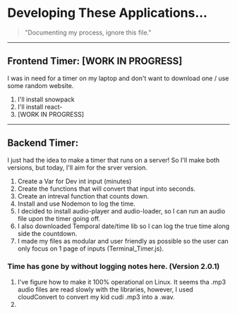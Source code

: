 # Developing These Applications...
> "Documenting my process, ignore this file."
---

## Frontend Timer: [WORK IN PROGRESS]

I was in need for a timer on my laptop and don't want to download one / use some random website.

1. I'll install snowpack
2. I'll install react-
3. [WORK IN PROGRESS]

---

## Backend Timer:

I just had the idea to make a timer that runs on a server! So I'll make both versions, but today, I'll aim for the srver version.

1. Create a Var for Dev int input (minutes)
2. Create the functions that will convert that input into seconds.
3. Create an intreval function that counts down.
4. Install and use Nodemon to log the time.
5. I decided to install audio-player and audio-loader, so I can run an audio file upon the timer going off.
6. I also downloaded Temporal date/time lib so I can log the true time along side the countdown.
7. I made my files as modular and user friendly as possible so the user can only focus on 1 page of inputs (Terminal_Timer.js).

### Time has gone by without logging notes here. (Version 2.0.1)
1. I've figure how to make it 100% operational on Linux. It seems tha .mp3 audio files are read slowly with the libraries, however, I used cloudConvert to convert my kid cudi .mp3 into a .wav.
2. 